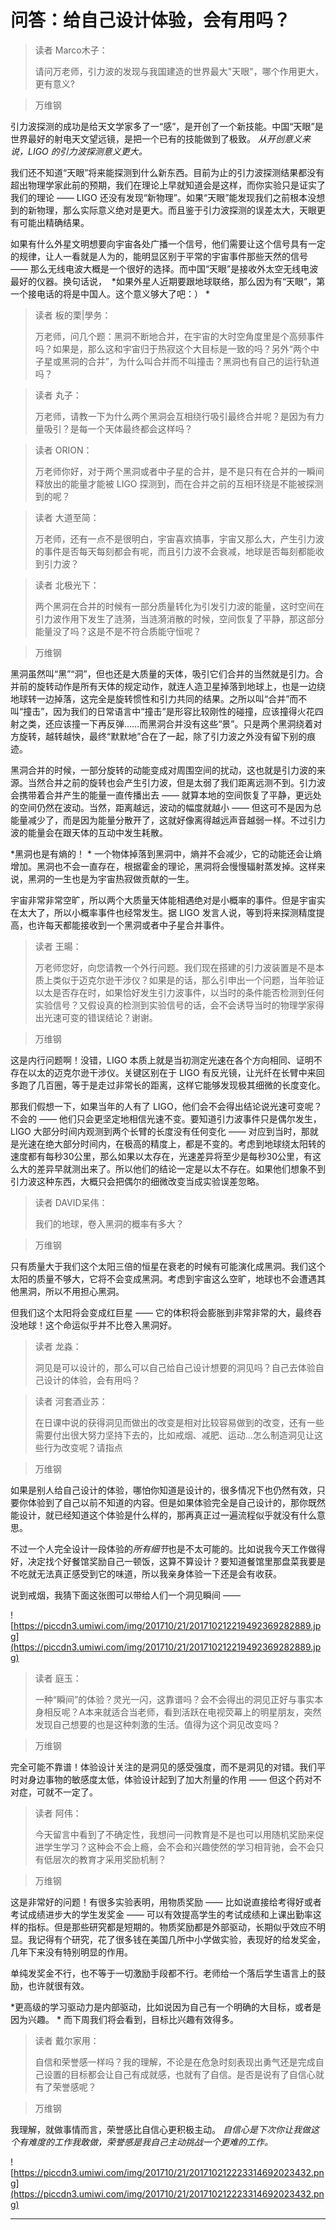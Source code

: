 # 问答：给自己设计体验，会有用吗？

> 读者 Marco木子：
> 
> 请问万老师，引力波的发现与我国建造的世界最大"天眼"，哪个作用更大，更有意义?

> 万维钢

引力波探测的成功是给天文学家多了一“感”，是开创了一个新技能。中国“天眼”是世界最好的射电天文望远镜，是把一个已有的技能做到了极致。 *从开创意义来说，LIGO 的引力波探测意义更大。*

我们还不知道“天眼”将来能探测到什么新东西。目前为止的引力波探测结果都没有超出物理学家此前的预期，我们在理论上早就知道会是这样，而你实验只是证实了我们的理论 —— LIGO 还没有发现“新物理”。如果“天眼”能发现我们之前根本没想到的新物理，那么实际意义绝对是更大。而且鉴于引力波探测的误差太大，天眼更有可能出精确结果。

如果有什么外星文明想要向宇宙各处广播一个信号，他们需要让这个信号具有一定的规律，让人一看就是人为的，能明显区别于平常的宇宙事件那些天然的信号 —— 那么无线电波大概是一个很好的选择。而中国“天眼”是接收外太空无线电波最好的仪器。换句话说，  *如果外星人近期要跟地球联络，那么因为有“天眼”，第一个接电话的将是中国人。这个意义够大了吧：） *

> 读者 板的栗|學务：
> 
> 万老师，问几个题：黑洞不断地合并，在宇宙的大时空角度里是个高频事件吗？如果是，那么这和宇宙归于热寂这个大目标是一致的吗？另外“两个中子星或黑洞的合并”，为什么叫合并而不叫撞击？黑洞也有自己的运行轨道吗？

> 读者 丸子：
> 
> 万老师，请教一下为什么两个黑洞会互相绕行吸引最终合并呢？是因为有力量吸引？是每一个天体最终都会这样吗？

> 读者 ORION：
> 
> 万老师你好，对于两个黑洞或者中子星的合并，是不是只有在合并的一瞬间释放出的能量才能被 LIGO 探测到，而在合并之前的互相环绕是不能被探测到的呢？

> 读者 大道至简：
> 
> 万老师，还有一点不是很明白，宇宙喜欢搞事，宇宙又那么大，产生引力波的事件是否每天每刻都会有呢，而且引力波不会衰减，地球是否每刻都能收到引力波？

> 读者 北极光下：
> 
> 两个黑洞在合并的时候有一部分质量转化为引发引力波的能量，这时空间在引力波作用下发生了涟漪，当涟漪消散的时候，空间恢复了平静，那这部分能量没了吗？这是不是不符合质能守恒呢？

> 万维钢

黑洞虽然叫“黑”“洞”，但也还是大质量的天体，吸引它们合并的当然就是引力。合并前的旋转动作是所有天体的规定动作，就连人造卫星掉落到地球上，也是一边绕地球转一边掉落，这完全是旋转惯性和引力共同的结果。之所以叫“合并”而不叫“撞击”，因为我们的日常语言中“撞击”是形容比较刚性的碰撞，应该撞得火花四射之类，还应该撞一下再反弹……而黑洞合并没有这些“景”。只是两个黑洞绕着对方旋转，越转越快，最终“默默地”合在了一起，除了引力波之外没有留下别的痕迹。

黑洞合并的时候，一部分旋转的动能变成对周围空间的扰动，这也就是引力波的来源。当然合并之前的旋转也会产生引力波，但是太弱了我们距离远测不到。引力波会携带着合并产生的能量一直传播出去 —— 就算本地的空间恢复了平静，更远处的空间仍然在波动。当然，距离越远，波动的幅度就越小 —— 但这可不是因为总能量减少了，而是因为能量分散开了，这就好像离得越远声音越弱一样。不过引力波的能量会在跟天体的互动中发生耗散。

 *黑洞也是有熵的！ * 一个物体掉落到黑洞中，熵并不会减少，它的动能还会让熵增加。黑洞也不会一直存在，根据霍金的理论，黑洞将会慢慢辐射蒸发掉。这样来说，黑洞的一生也是为宇宙热寂做贡献的一生。

宇宙非常非常空旷，所以两个大质量天体能相遇绝对是小概率的事件。但是宇宙实在太大了，所以小概率事件也经常发生。据 LIGO 发言人说，等到将来探测精度提高，也许每天都能接收到一个黑洞或者中子星合并事件。 

> 读者 王暘：
> 
> 万老师您好，向您请教一个外行问题。我们现在搭建的引力波装置是不是本质上类似于迈克尔逊干涉仪？如果是的话，那么引申出一个问题，当年验证以太是否存在时，如果恰好发生引力波事件，以当时的条件能否检测到任何实验信号？又假设真的检测到实验信号的话，会不会诱导当时的物理学家得出光速可变的错误结论？谢谢。

> 万维钢

这是内行问题啊！没错，LIGO 本质上就是当初测定光速在各个方向相同、证明不存在以太的迈克尔逊干涉仪。关键区别在于 LIGO 有反光镜，让光纤在长臂中来回多跑了几百圈，等于是走过非常长的距离，这样它能够发现极其细微的长度变化。

那我们假想一下，如果当年的人有了 LIGO，他们会不会得出结论说光速可变呢？不会的 —— 他们只会更坚定地相信光速不变。要知道引力波事件只是偶尔发生，LIGO 大部分时间内观测到两个长臂的长度没有任何变化 —— 对应到当时，那就是光速在绝大部分时间内，在极高的精度上，都是不变的。考虑到地球绕太阳转的速度都有每秒30公里，那么如果以太存在，光速差异将至少是每秒30公里，有这么大的差异早就测出来了。所以他们的结论一定是以太不存在。如果他们想象不到引力波这种东西，大概只会把偶尔的细微改变当成实验误差忽略。 

> 读者 DAVID呆伟：
> 
> 我们的地球，卷入黑洞的概率有多大？

> 万维钢

只有质量大于我们这个太阳三倍的恒星在衰老的时候有可能演化成黑洞。我们这个太阳的质量不够大，它将不会变成黑洞。考虑到宇宙这么空旷，地球也不会遭遇其他黑洞，所以不用担心黑洞。

但我们这个太阳将会变成红巨星 —— 它的体积将会膨胀到非常非常的大，最终吞没地球！这个命运似乎并不比卷入黑洞好。 

> 读者 龙淼：
> 
> 洞见是可以设计的，那么可以自己给自己设计想要的洞见吗？自己去体验自己设计的体验，会有用吗？

> 读者 河套酒业苏：
> 
> 在日课中说的获得洞见而做出的改变是相对比较容易做到的改变，还有一些需要付出很大努力坚持下去的，比如戒烟、减肥、运动…怎么制造洞见让这些行为改变呢？请指点

> 万维钢

如果是别人给自己设计的体验，哪怕你知道是设计的，很多情况下也仍然有效，只要你体验到了自己以前不知道的内容。但是如果体验完全是自己设计的，那你既然能设计，就已经知道这个体验是什么样的，那再真正过一遍流程似乎就没有什么意思。

不过一个人完全设计一段体验的*所有细节*也是不太可能的。比如说我今天工作做得好，决定找个好餐馆奖励自己一顿饭，这算不算设计？要知道餐馆里那盘菜我要是不吃就无法真正感受到它的味道，所以我亲身体验一下还是会有收获。

说到戒烟，我猜下面这张图可以带给人们一个洞见瞬间 ——  

![https://piccdn3.umiwi.com/img/201710/21/201710212219492369282889.jpg](https://piccdn3.umiwi.com/img/201710/21/201710212219492369282889.jpg)

> 读者 庭玉：
> 
> 一种“瞬间”的体验？灵光一闪，这靠谱吗？会不会得出的洞见正好与事实本身相反呢？A本来就适合当老师，看到活跃在电视荧幕上的明星朋友，突然发现自己想要的也是这种刺激的生活。值得为这个洞见改变吗？

> 万维钢

完全可能不靠谱！体验设计关注的是洞见的感受强度，而不是洞见的对错。我们平时对身边事物的敏感度太低，体验设计起到了加大剂量的作用 —— 但这个药对不对症，可就不一定了。

> 读者 阿伟：
> 
> 今天留言中看到了不确定性，我想问一问教育是不是也可以用随机奖励来促进学生学习？这种会不会上瘾，会不会和兴趣使然的学习相背驰，会不会只有低层次的教育才采用奖励机制？

> 万维钢

这是非常好的问题！有很多实验表明，用物质奖励 —— 比如说直接给考得好或者考试成绩进步大的学生发奖金 —— 可以有效提高学生的考试成绩和上课出勤率这样的指标。但是那些研究都是短期的。物质奖励都是外部驱动，长期似乎效应不明显。我记得有个研究，花了很多钱在美国几所中小学做实验，表现好的给发奖金，几年下来没有特别明显的作用。

单纯发奖金不行，也不等于一切激励手段都不行。老师给一个落后学生语言上的鼓励，也许就很有效。

 *更高级的学习驱动力是内部驱动，比如说因为自己有一个明确的大目标，或者是因为兴趣。 * 而下周我们将会看到，目标比兴趣有效得多。 

> 读者 戴尔家用：
> 
> 自信和荣誉感一样吗？我的理解，不论是在危急时刻表现出勇气还是完成自己设置的目标都会让自己有成就感，也就有了自信。是否是说有了自信心就有了荣誉感呢？

> 万维钢

我理解，就做事情而言，荣誉感比自信心更积极主动。 *自信心是下次你让我做这个有难度的工作我敢做，荣誉感是我自己主动挑战一个更难的工作。*

![https://piccdn3.umiwi.com/img/201710/21/201710212223314692023432.png](https://piccdn3.umiwi.com/img/201710/21/201710212223314692023432.png)

---
